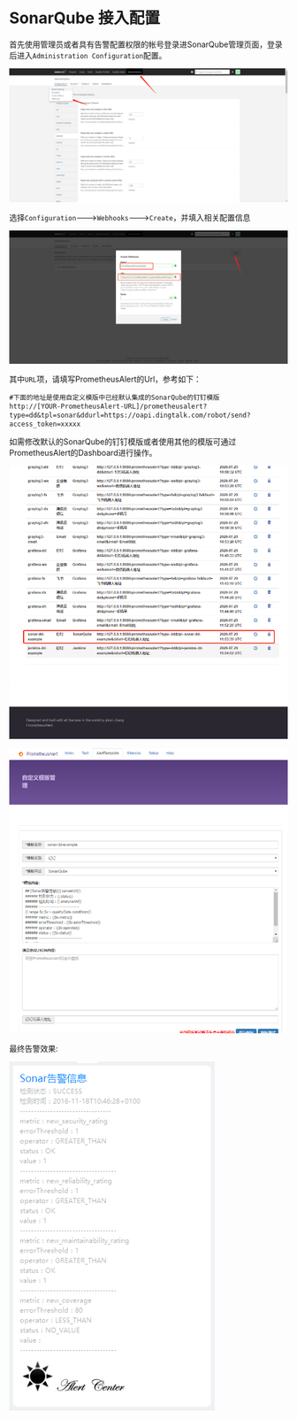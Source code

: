 # SonarQube 接入配置
 
首先使用管理员或者具有告警配置权限的帐号登录进SonarQube管理页面，登录后进入`Administration Configuration`配置。
 
![sonar1](../images/sonar1.png)
 
选择`Configuration`--->`Webhooks`--->`Create`，并填入相关配置信息
 
![sonar2](../images/sonar2.png)
 
其中`URL`项，请填写PrometheusAlert的Url，参考如下：

```
#下面的地址是使用自定义模版中已经默认集成的SonarQube的钉钉模版
http://[YOUR-PrometheusAlert-URL]/prometheusalert?type=dd&tpl=sonar&ddurl=https://oapi.dingtalk.com/robot/send?access_token=xxxxx
```

如需修改默认的SonarQube的钉钉模版或者使用其他的模版可通过PrometheusAlert的Dashboard进行操作。

![sonar4](../images/sonar4.png)

![sonar5](../images/sonar5.png)

最终告警效果:
 
![sonar3](../images/sonar3.png)